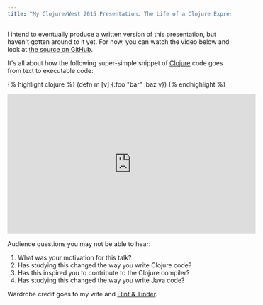 ```yaml
---
title: "My Clojure/West 2015 Presentation: The Life of a Clojure Expression"
---
```


I intend to eventually produce a written version of this presentation,
but haven't gotten around to it yet. For now, you can watch the video below
and look at [the source on GitHub](https://github.com/duelinmarkers/life-of-a-clojure-expression/).

It's all about how the following super-simple snippet of [Clojure](http://clojure.org/)
code goes from text to executable code:

{% highlight clojure %}
    (defn m [v]
      {:foo "bar" :baz v})
{% endhighlight %}

<iframe class="video-embed" width="560" height="315" src="https://www.youtube.com/embed/6DaBmz_6y0s" frameborder="0" allowfullscreen></iframe>

Audience questions you may not be able to hear:

1. What was your motivation for this talk?
2. Has studying this changed the way you write Clojure code?
3. Has this inspired you to contribute to the Clojure compiler?
4. Has studying this changed the way you write Java code?

Wardrobe credit goes to my wife and [Flint & Tinder](http://www.flintandtinderusa.com/ten-year-hoodie).
